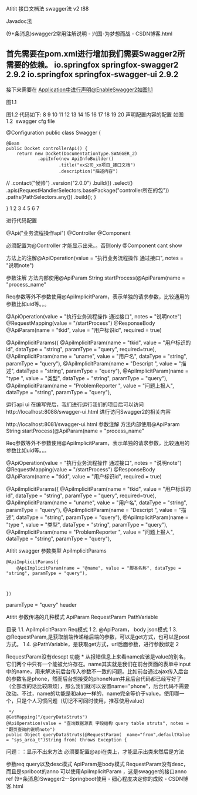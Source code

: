 Atitit 接口文档法  swagger法 v2 t88

Javadoc法

(9+条消息)swagger2常用注解说明 - 兴国-为梦想而战 - CSDN博客.html

首先需要在pom.xml进行增加我们需要Swagger2所需要的依赖。
    <!-- Swagger 接口文档 -->
        <dependency>
            <groupId>io.springfox</groupId>
            <artifactId>springfox-swagger2</artifactId>
            <version>2.9.2</version>
        </dependency>
        <dependency>
            <groupId>io.springfox</groupId>
            <artifactId>springfox-swagger-ui</artifactId>
            <version>2.9.2</version>
        </dependency>
--------------------- 
接下来需要在 Application中进行声明@EnableSwagger2如图1.1 

图1.1

图1.2
代码如下:
8
9
10
11
12
13
14
15
16
17
18
19
20
声明配置内容的配置 如图1.2   swagger cfg file


@Configuration
public class Swagger {

    @Bean
    public Docket controllerApi() {
        return new Docket(DocumentationType.SWAGGER_2)
                .apiInfo(new ApiInfoBuilder()
                        .title("xx公司_xx项目_接口文档")
                        .description("描述内容")
//                        .contact("候帅")
                        .version("2.0.0")
                        .build())
                .select()
                .apis(RequestHandlerSelectors.basePackage("controller所在的包"))
                .paths(PathSelectors.any())
                .build();
    }


}
1
2
3
4
5
6
7

进行代码配置

@Api("业务流程操作api")
@Controller
@Component

必须配置为@Controller 才能显示出来。。否则only @Component cant show

方法上的注解@ApiOperation(value = "执行业务流程操作 通过接口", notes = "说明note")



参数注解
方法内部使用@ApiParam
String startProcess(@ApiParam(name = "process_name"

Req参数等外不参数使用@ApiImplicitParam，表示单独的请求参数，比较通用的参数比如uid等。。。

@ApiOperation(value = "执行业务流程操作 通过接口", notes = "说明note")
@RequestMapping(value = "/startProcess")
@ResponseBody
@ApiParam(name = "tkid", value = "用户标识id", required = true)

@ApiImplicitParams({
        @ApiImplicitParam(name = "tkid", value = "用户标识的id", dataType = "string", paramType = "query", required=true),
        @ApiImplicitParam(name = "uname", value = "用户名", dataType = "string", paramType = "query"),
        @ApiImplicitParam(name = "Descript ", value = "描述", dataType = "string", paramType = "query"),
        @ApiImplicitParam(name = "type ", value = "类型", dataType = "string", paramType = "query"),
        @ApiImplicitParam(name = "ProblemReporter ", value = "问题上报人", dataType = "string", paramType = "query"),
  

运行api ui
 在编写完后，我们进行运行我们的项目后可以访问http://localhost:8088/swagger-ui.html 进行访问Swagger2的相关内容

http://localhost:8081/swagger-ui.html
参数注解
方法内部使用@ApiParam
String startProcess(@ApiParam(name = "process_name"

Req参数等外不参数使用@ApiImplicitParam，表示单独的请求参数，比较通用的参数比如uid等。。。

@ApiOperation(value = "执行业务流程操作 通过接口", notes = "说明note")
@RequestMapping(value = "/startProcess")
@ResponseBody
@ApiParam(name = "tkid", value = "用户标识id", required = true)

@ApiImplicitParams({
        @ApiImplicitParam(name = "tkid", value = "用户标识的id", dataType = "string", paramType = "query", required=true),
        @ApiImplicitParam(name = "uname", value = "用户名", dataType = "string", paramType = "query"),
        @ApiImplicitParam(name = "Descript ", value = "描述", dataType = "string", paramType = "query"),
        @ApiImplicitParam(name = "type ", value = "类型", dataType = "string", paramType = "query"),
        @ApiImplicitParam(name = "ProblemReporter ", value = "问题上报人", dataType = "string", paramType = "query"),
  

Atitit  swagger 参数类型 ApiImplicitParams

	@ApiImplicitParams({
        @ApiImplicitParam(name = "@name", value = "脚本名称", dataType = "string", paramType = "query"),
       
       
      
	})


 paramType = "query" header 

Atitit 参数传递的几种模式 ApiParam  RequestParam PathVariable

目录
1.1. ApiImplicitParam Req模式	1
2. @ApiParam，  body json模式	1
3. @RequestParam,是获取前端传递给后端的参数，可以是get方式，也可以是post方式。	1
4. @PathVariable，是获取get方式，url后面参数，进行参数绑定	2

RequestParam没有descpt 功能
	 * 从报错信息上来看name应该是value的别名，它们两个中只有一个能被允许存在。name其实就是我们在前台页面的表单中input中的name，用来解决前后台传入参数不一致的问题。比如前台通过ajax传入后台的参数名是phone，然而后台想接受的phoneNum并且后台代码都已经写好了（全部改的话比较麻烦），那么我们就可以设置name="phone"，后台代码不需要改动。不过，name的功能是和alue一样的，name完全等价于value，使用哪一个，只是个人习惯问题（切记不可同时使用，推荐使用value）
 
	 */
	@GetMapping("/queryDataStruts")
	@ApiOperation(value = "查询数据源表 字段结构 query table struts", notes = "翻页查询的说明note")
	public Object queryDataStruts(@RequestParam(  name="from",defaultValue = "sys_area_t")String from) throws Exception {


问题：：显示不出来方法
必须要配置@api在类上，才能显示出类来然后是方法


参数req query以及desc模式
 ApiParam是body模式
  RequestParam没有desc，而且是spriboot的anno
可以使用ApiImplicitParam  ，这是swagger的接口anno
ref
(9+条消息)Swagger2--Springboot使用 - 细心程度决定你的成败 - CSDN博客.html
